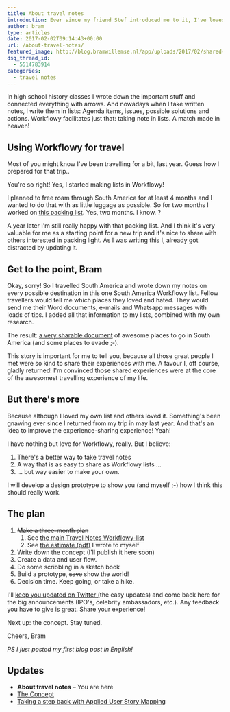 ```yaml
---
title: About travel notes
introduction: Ever since my friend Stef introduced me to it, I've loved Workflowy. I use it to take notes of meetings, type out concepts and strike off todo lists. I don't always use it, because sometimes I feel like writing in IA Writer, Google Docs or just an old fashioned email. But of all of these apps I might love Workflowy most, because it fits my style.
author: bram
type: articles
date: 2017-02-02T09:14:43+00:00
url: /about-travel-notes/
featured_image: http://blog.bramwillemse.nl/app/uploads/2017/02/shared-travel-experiences-e1486034021965.jpg
dsq_thread_id:
  - 5514783914
categories:
  - travel notes
---
```


In high school history classes I wrote down the important stuff and connected everything with arrows. And nowadays when I take written notes, I write them in lists: Agenda items, issues, possible solutions and actions. Workflowy facilitates just that: taking note in lists. A match made in heaven!

## Using Workflowy for travel

Most of you might know I've been travelling for a bit, last year. Guess how I prepared for that trip..

You're so right! Yes, I started making lists in Workflowy!

I planned to free roam through South America for at least 4 months and I wanted to do that with as little luggage as possible. So for two months I worked on [this packing list][1]. Yes, two months. I know. ?

A year later I'm still really happy with that packing list. And I think it's very valuable for me as a starting point for a new trip and it's nice to share with others interested in packing light. As I was writing this I, already got distracted by updating it.

## Get to the point, Bram

Okay, sorry! So I travelled South America and wrote down my notes on every possible destination in this one South America Workflowy list. Fellow travellers would tell me which places they loved and hated. They would send me their Word documents, e-mails and Whatsapp messages with loads of tips. I added all that information to my lists, combined with my own research.

The result: [a very sharable document][2] of awesome places to go in South America (and some places to evade ;-).

This story is important for me to tell you, because all those great people I met were so kind to share their experiences with me. A favour I, off course, gladly returned! I'm convinced those shared experiences were at the core of the awesomest travelling experience of my life.

## But there's more

Because although I loved my own list and others loved it. Something's been gnawing ever since I returned from my trip in may last year. And that's an idea to improve the experience-sharing experience! Yeah!

I have nothing but love for Workflowy, really. But I believe:

  1. There's a better way to take travel notes
  2. A way that is as easy to share as Workflowy lists &#8230;
  3. &#8230; but way easier to make your own.

I will develop a design prototype to show you (and myself ;-) how I think this should really work.

## The plan

  1. <del>Make a three-month plan</del>
      1. See [the main Travel Notes Workflowy-list][3]
      2. See [the estimate (pdf)][4] I wrote to myself<del></del>
  2. Write down the concept (I'll publish it here soon)
  3. Create a data and user flow.
  4. Do some scribbling in a sketch book
  5. Build a prototype, <del>save</del> show the world!
  6. Decision time. Keep going, or take a hike.

I'll [keep you updated on Twitter (][5]the easy updates) and come back here for the big announcements (IPO's, celebrity ambassadors, etc.). Any feedback you have to give is great. Share your experience!

Next up: the concept. Stay tuned.

Cheers,
Bram

*PS*
*I just posted my first blog post in English!*

## **Updates**
  * **About travel notes** &#8211; You are here
  * [The Concept][6]
  * [Taking a step back with Applied User Story Mapping][7]

 [1]: https://workflowy.com/s/bLm4mVvK9P
 [2]: https://workflowy.com/s/PJaCKqLdgf
 [3]: https://workflowy.com/s/qztTCz01Gu
 [4]: https://www.dropbox.com/s/sul8x83ifev0dyz/bramwillemse-estimate-travelnotes.pdf?dl=0
 [5]: http:s//twitter.com/bramwillemse
 [6]: /travel-notes-concept/
 [7]: /travel-notes-taking-step-back-applied-user-story-mapping/